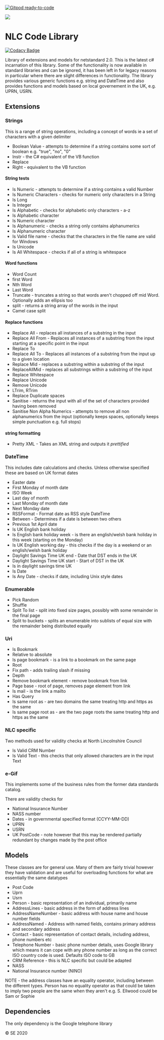 [![Gitpod ready-to-code](https://img.shields.io/badge/Gitpod-ready--to--code-blue?logo=gitpod)](https://gitpod.io/#https://github.com/Nlincs/NLC.Library)

![](https://www.northlincs.gov.uk/nlc-logo-b)

# NLC Code Library

<!-- ![.NET Core](https://github.com/NelNlc/Library/workflows/.NET%20Core/badge.svg) 
[![Build Status](https://dev.azure.com/NLBC/Library/_apis/build/status/NelNlc.Library?branchName=master)](https://dev.azure.com/NLBC/Library/_build/latest?definitionId=3&branchName=master)
[![Build Status](https://travis-ci.org/NelNlc/Library.svg?branch=master)](https://travis-ci.org/NelNlc/Library)
[![Build status](https://ci.appveyor.com/api/projects/status/94xxq3hq0qek8qll?svg=true)](https://ci.appveyor.com/project/ellwoods/library)
[![Known Vulnerabilities](https://snyk.io/test/github/Nlincs/Library/badge.svg?targetFile=src/Library.csproj)](https://snyk.io/test/github/Nlincs/Library?targetFile=src/Library.csproj) -->

[![Codacy Badge](https://app.codacy.com/project/badge/Grade/53beda2ce15e45c8b662363f2c1f1344)](https://www.codacy.com/gh/Nlincs/NLC.Library/dashboard?utm_source=github.com&utm_medium=referral&utm_content=Nlincs/NLC.Library&utm_campaign=Badge_Grade)

Library of extensions and models for netstandard 2.0.
This is the latest c# incarnation of this library. Some of the functionality is now available in standard libraries and can be ignored, it has been left in for legacy reasons in particular where there are slight differences in functionality. The library provides various generic functions e.g. string and DateTime and also provides functions and models based on local governement in the UK, e.g. UPRN, USRN.

## Extensions

### Strings

This is a range of string operations, including a concept of words ie a set of characters with a given delimiter

-   Boolean Value - attempts to determine if a string contains some sort of boolean e.g. "true", "no", "0"
-   Instr - the C# equivalent of the VB function
-   Replace
-   Right - equivalent to the VB function

#### String tests

-   Is Numeric - attempts to determine if a string contains a valid Number
-   Is Numeric Characters - checks for numeric only characters in a String
-   Is Long
-   Is Integer
-   Is Alphabetic - checks for alphabetic only characters - a-z
-   Is Alphabetic character
-   Is Numeric character
-   Is Alphanumeric - checks a string only contains alphanumerics
-   Is Alphanumeric character
-   Is Valid file name - checks that the characters in the file name are valid for Windows
-   Is Unicode
-   Is All Whitespace - checks if all of a string is whitespace

#### Word functions

-   Word Count
-   first Word
-   Nth Word
-   Last Word
-   Truncate - truncates a string so that words aren't chopped off mid Word. Optionally adds an ellipsis too
-   split - returns a string array of the words in the input
-   Camel case split

#### Replace functions

-   Replace All - replaces all instances of a substring in the input
-   Replace All From - Replaces all instances of a substring from the input starting at a specific point in the input
-   Replace To 
-   Replace All To - Replaces all instances of a substring from the input up to a given location
-   Replace Mid - replaces a substring within a substring of the input
-   ReplaceAllMid - replaces all substrings within a substring of the input
-   Replace Whitespace
-   Replace Unicode
-   Remove Unicode
-   LTrim, RTrim
-   Replace Duplicate spaces
-   Sanitise - returns the input with all of the set of characters provided having been removed
-   Sanitise Non Alpha Numerics - attempts to remove all non alphanumerics from the input (optionally keeps spaces, optionally keeps simple punctuation e.g. full stops)

#### string formatting

-   Pretty XML - Takes an XML string and outputs it _prettified_

### DateTime

This includes date calculations and checks. Unless otherwise specified these are based on UK format dates

-   Easter date
-   First Monday of month date
-   ISO Week
-   Last day of month 
-   Last Monday of month date
-   Next Monday date
-   RSSFormat - Format date as RSS style DateTime
-   Between - Determines if a date is between two others
-   Previous 1st April date
-   Is UK English bank holiday
-   Is English bank holiday week - is there an english/welsh bank holiday in this week (starting on the Monday)
-   Is UK English working day - this checks if the day is a weekend or an english/welsh bank holiday
-   Daylight Savings Time UK end - Date that DST ends in the UK
-   Daylight Savings Time UK start - Start of DST in the UK
-   Is in daylight savings time UK
-   Is Date
-   Is Any Date - checks if date, including Unix style dates

### Enumerable

-   Pick Random
-   Shuffle
-   Split To list - split into fixed size pages, possibly with some remainder in the final page
-   Split to buckets - splits an enumerable into sublists of equal size with the remainder being distributed equally

### Uri

-   Is Bookmark
-   Relative to absolute
-   Is page bookmark - is a link to a bookmark on the same page
-   Root
-   Fix path - adds trailing slash if missing
-   Depth
-   Remove bookmark element - remove bookmark from link
-   Page base - root of page, removes page element from link
-   Is mail - is the link a mailto
-   Has Query
-   Is same root as - are two domains the same treating http and https as the same
-   Is same page root as - are the two page roots the same treating http and https as the same

### NLC specific

Two methods used for validity checks at North Lincolnshire Council

-   Is Valid CRM Number
-   Is Valid Text - this checks that only allowed characters are in the input Text

### e-Gif

This implements some of the business rules from the former data standards catalog. 

There are validity checks for 

-   National Insurance Number
-   NASS number
-   Dates - in governmental specified format (CCYY-MM-DD)
-   UPRN
-   USRN
-   UK PostCode - note however that this may be rendered partially redundant by changes made by the post office

## Models

These classes are for general use. Many of them are fairly trivial however they have validation and are useful for overloading functions for what are essentially the same datatypes

-   Post Code
-   Uprn
-   Usrn
-   Person - basic representation of an individual, primarily name
-   AddressLines - basic address in the form of address lines
-   AddressNameNumber - basic address with house name and house number fields 
-   AddressNamed - Address with named fields, contains primary address and secondary address
-   Contact - basic representation of contact details, including address, phone numbers etc
-   Telephone Number - basic phone number details, uses Google library which means it can cope with any phone number as long as the correct ISO country code is used. Defaults ISO code to GB
-   CRM Reference - this is NLC specific but could be adapted
-   NASS 
-   National Insurance number (NINO)

NOTE - the address classes have an equality operator, including between the different types. 
Person has no equality operator as that could be taken to imply two people are the same when they aren't
e.g. S. Ellwood could be Sam or Sophie

## Dependencies

The only dependency is the Google telephone library

© SE 2020

